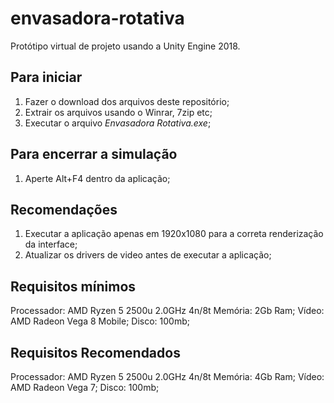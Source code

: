 # envasadora-rotativa
Protótipo virtual de projeto usando a Unity Engine 2018.


## Para iniciar
1) Fazer o download dos arquivos deste repositório;
2) Extrair os arquivos usando o Winrar, 7zip etc;
3) Executar o arquivo *Envasadora Rotativa.exe*;

## Para encerrar a simulação
1) Aperte Alt+F4 dentro da aplicação;

## Recomendações
1) Executar a aplicação apenas em 1920x1080 para a correta renderização da interface;
2) Atualizar os drivers de video antes de executar a aplicação;


## Requisitos mínimos
Processador: AMD Ryzen 5 2500u 2.0GHz 4n/8t
Memória: 2Gb Ram;
Vídeo: AMD Radeon Vega 8 Mobile;
Disco: 100mb;

## Requisitos Recomendados
Processador: AMD Ryzen 5 2500u 2.0GHz 4n/8t
Memória: 4Gb Ram;
Vídeo: AMD Radeon Vega 7;
Disco: 100mb;
